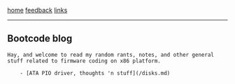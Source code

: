 [home](/) [feedback](/feedback) [links](/links)

-----------------------------------------------------------------------------

## Bootcode blog

	Hay, and welcome to read my random rants, notes, and other general
	stuff related to firmware coding on x86 platform.

		- [ATA PIO driver, thoughts 'n stuff](/disks.md)

